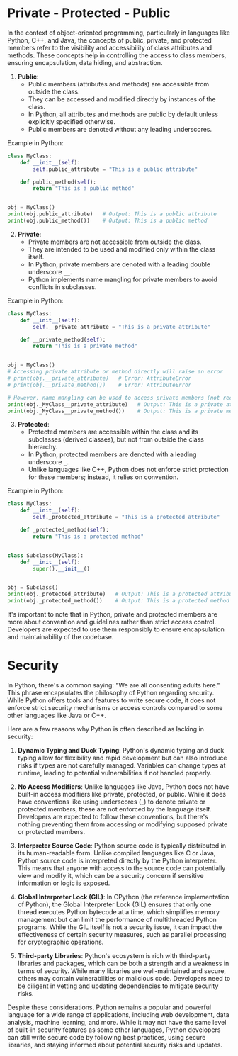 # Private - Protected - Public

In the context of object-oriented programming, particularly in languages like Python, C++, and Java, the concepts of public, private, and protected members refer to the visibility and accessibility of class attributes and methods. These concepts help in controlling the access to class members, ensuring encapsulation, data hiding, and abstraction.

1. **Public**:
   - Public members (attributes and methods) are accessible from outside the class.
   - They can be accessed and modified directly by instances of the class.
   - In Python, all attributes and methods are public by default unless explicitly specified otherwise.
   - Public members are denoted without any leading underscores.

Example in Python:

```python
class MyClass:
    def __init__(self):
        self.public_attribute = "This is a public attribute"

    def public_method(self):
        return "This is a public method"


obj = MyClass()
print(obj.public_attribute)   # Output: This is a public attribute
print(obj.public_method())    # Output: This is a public method
```

2. **Private**:
   - Private members are not accessible from outside the class.
   - They are intended to be used and modified only within the class itself.
   - In Python, private members are denoted with a leading double underscore `__`.
   - Python implements name mangling for private members to avoid conflicts in subclasses.

Example in Python:

```python
class MyClass:
    def __init__(self):
        self.__private_attribute = "This is a private attribute"

    def __private_method(self):
        return "This is a private method"


obj = MyClass()
# Accessing private attribute or method directly will raise an error
# print(obj.__private_attribute)   # Error: AttributeError
# print(obj.__private_method())    # Error: AttributeError

# However, name mangling can be used to access private members (not recommended)
print(obj._MyClass__private_attribute)   # Output: This is a private attribute
print(obj._MyClass__private_method())    # Output: This is a private method
```

3. **Protected**:
   - Protected members are accessible within the class and its subclasses (derived classes), but not from outside the class hierarchy.
   - In Python, protected members are denoted with a leading underscore `_`.
   - Unlike languages like C++, Python does not enforce strict protection for these members; instead, it relies on convention.

Example in Python:

```python
class MyClass:
    def __init__(self):
        self._protected_attribute = "This is a protected attribute"

    def _protected_method(self):
        return "This is a protected method"


class Subclass(MyClass):
    def __init__(self):
        super().__init__()


obj = Subclass()
print(obj._protected_attribute)   # Output: This is a protected attribute
print(obj._protected_method())    # Output: This is a protected method
```

It's important to note that in Python, private and protected members are more about convention and guidelines rather than strict access control. Developers are expected to use them responsibly to ensure encapsulation and maintainability of the codebase.

# Security

In Python, there's a common saying: "We are all consenting adults here." This phrase encapsulates the philosophy of Python regarding security. While Python offers tools and features to write secure code, it does not enforce strict security mechanisms or access controls compared to some other languages like Java or C++.

Here are a few reasons why Python is often described as lacking in security:

1. **Dynamic Typing and Duck Typing**: Python's dynamic typing and duck typing allow for flexibility and rapid development but can also introduce risks if types are not carefully managed. Variables can change types at runtime, leading to potential vulnerabilities if not handled properly.

2. **No Access Modifiers**: Unlike languages like Java, Python does not have built-in access modifiers like private, protected, or public. While it does have conventions like using underscores (_) to denote private or protected members, these are not enforced by the language itself. Developers are expected to follow these conventions, but there's nothing preventing them from accessing or modifying supposed private or protected members.

3. **Interpreter Source Code**: Python source code is typically distributed in its human-readable form. Unlike compiled languages like C or Java, Python source code is interpreted directly by the Python interpreter. This means that anyone with access to the source code can potentially view and modify it, which can be a security concern if sensitive information or logic is exposed.

4. **Global Interpreter Lock (GIL)**: In CPython (the reference implementation of Python), the Global Interpreter Lock (GIL) ensures that only one thread executes Python bytecode at a time, which simplifies memory management but can limit the performance of multithreaded Python programs. While the GIL itself is not a security issue, it can impact the effectiveness of certain security measures, such as parallel processing for cryptographic operations.

5. **Third-party Libraries**: Python's ecosystem is rich with third-party libraries and packages, which can be both a strength and a weakness in terms of security. While many libraries are well-maintained and secure, others may contain vulnerabilities or malicious code. Developers need to be diligent in vetting and updating dependencies to mitigate security risks.

Despite these considerations, Python remains a popular and powerful language for a wide range of applications, including web development, data analysis, machine learning, and more. While it may not have the same level of built-in security features as some other languages, Python developers can still write secure code by following best practices, using secure libraries, and staying informed about potential security risks and updates.